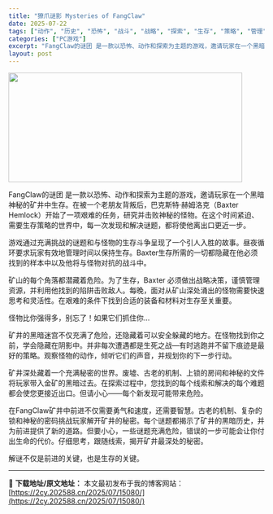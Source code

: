 ```yaml
---
title: "獠爪谜影 Mysteries of FangClaw"
date: 2025-07-22
tags: ["动作", "历史", "恐怖", "战斗", "战略", "探索", "生存", "策略", "管理", "解谜"]
categories: ["PC游戏"]
excerpt: "FangClaw的谜团 是一款以恐怖、动作和探索为主题的游戏，邀请玩家在一个黑暗神秘的矿井中生存。在被一个老朋友背叛后，巴克斯特·赫姆洛克（Baxter Hemlock）开始了一项艰难的任务，研究并击败神秘的怪物。在这个时间紧迫、需要生存策略的世界中，每一次发现和解决谜题，都将使他离出口更近一步。 &hellip;"
layout: post
---
```


<img class="aligncenter size-full wp-image-15060" src="https://2cy.202588.cn/wp-content/uploads/2025/07/2025072212490845.webp" alt="" width="460" height="215" />

FangClaw的谜团 是一款以恐怖、动作和探索为主题的游戏，邀请玩家在一个黑暗神秘的矿井中生存。在被一个老朋友背叛后，巴克斯特·赫姆洛克（Baxter Hemlock）开始了一项艰难的任务，研究并击败神秘的怪物。在这个时间紧迫、需要生存策略的世界中，每一次发现和解决谜题，都将使他离出口更近一步。

游戏通过充满挑战的谜题和与怪物的生存斗争呈现了一个引人入胜的故事。昼夜循环要求玩家有效地管理时间以保持生存。Baxter生存所需的一切都隐藏在他必须找到的样本中以及他将与怪物对抗的战斗中。

矿山的每个角落都潜藏着危险。为了生存，Baxter 必须做出战略决策，谨慎管理资源，并利用他找到的陷阱击败敌人。每晚，面对从矿山深处涌出的怪物需要快速思考和灵活性。在艰难的条件下找到合适的装备和材料对生存至关重要。

怪物比你强得多，别忘了！如果它们抓住你...

矿井的黑暗迷宫不仅充满了危险，还隐藏着可以安全躲藏的地方。在怪物找到你之前，学会隐藏在阴影中。并非每次遭遇都是生死之战—有时逃跑并不留下痕迹是最好的策略。观察怪物的动作，倾听它们的声音，并规划你的下一步行动。

矿井深处藏着一个充满秘密的世界。废墟、古老的机制、上锁的房间和神秘的文件将玩家带入金矿的黑暗过去。在探索过程中，您找到的每个线索和解决的每个难题都会使您更接近出口。但请小心——每个新发现可能带来危险。

在FangClaw矿井中前进不仅需要勇气和速度，还需要智慧。古老的机制、复杂的锁和神秘的密码挑战玩家解开矿井的秘密。每个谜题都揭示了矿井的黑暗历史，并为前进提供了新的道路。但要小心，一些谜题充满危险，错误的一步可能会让你付出生命的代价。仔细思考，跟随线索，揭开矿井最深处的秘密。

解谜不仅是前进的关键，也是生存的关键。

---
📖 **下载地址/原文地址：** 本文最初发布于我的博客网站：[https://2cy.202588.cn/2025/07/15080/](https://2cy.202588.cn/2025/07/15080/)
